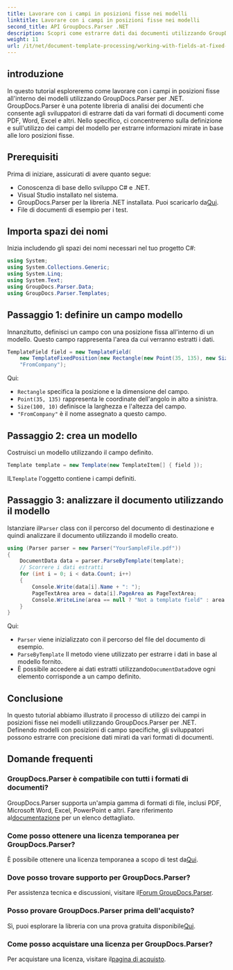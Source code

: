 ```yaml
---
title: Lavorare con i campi in posizioni fisse nei modelli
linktitle: Lavorare con i campi in posizioni fisse nei modelli
second_title: API GroupDocs.Parser .NET
description: Scopri come estrarre dati dai documenti utilizzando GroupDocs.Parser per .NET. Tutorial completo con esempi di codice.
weight: 11
url: /it/net/document-template-processing/working-with-fields-at-fixed-positions-in-templates/
---
```

## introduzione
In questo tutorial esploreremo come lavorare con i campi in posizioni fisse all'interno dei modelli utilizzando GroupDocs.Parser per .NET. GroupDocs.Parser è una potente libreria di analisi dei documenti che consente agli sviluppatori di estrarre dati da vari formati di documenti come PDF, Word, Excel e altri. Nello specifico, ci concentreremo sulla definizione e sull'utilizzo dei campi del modello per estrarre informazioni mirate in base alle loro posizioni fisse.
## Prerequisiti
Prima di iniziare, assicurati di avere quanto segue:
- Conoscenza di base dello sviluppo C# e .NET.
- Visual Studio installato nel sistema.
- GroupDocs.Parser per la libreria .NET installata. Puoi scaricarlo da[Qui](https://releases.groupdocs.com/parser/net/).
- File di documenti di esempio per i test.

## Importa spazi dei nomi
Inizia includendo gli spazi dei nomi necessari nel tuo progetto C#:
```csharp
using System;
using System.Collections.Generic;
using System.Linq;
using System.Text;
using GroupDocs.Parser.Data;
using GroupDocs.Parser.Templates;
```
## Passaggio 1: definire un campo modello
Innanzitutto, definisci un campo con una posizione fissa all'interno di un modello. Questo campo rappresenta l'area da cui verranno estratti i dati.
```csharp
TemplateField field = new TemplateField(
    new TemplateFixedPosition(new Rectangle(new Point(35, 135), new Size(100, 10))),
    "FromCompany");
```
Qui:
- `Rectangle` specifica la posizione e la dimensione del campo.
- `Point(35, 135)` rappresenta le coordinate dell'angolo in alto a sinistra.
- `Size(100, 10)` definisce la larghezza e l'altezza del campo.
- `"FromCompany"` è il nome assegnato a questo campo.
## Passaggio 2: crea un modello
Costruisci un modello utilizzando il campo definito.
```csharp
Template template = new Template(new TemplateItem[] { field });
```
 IL`Template` l'oggetto contiene i campi definiti.
## Passaggio 3: analizzare il documento utilizzando il modello
 Istanziare il`Parser` class con il percorso del documento di destinazione e quindi analizzare il documento utilizzando il modello creato.
```csharp
using (Parser parser = new Parser("YourSampleFile.pdf"))
{
    DocumentData data = parser.ParseByTemplate(template);
    // Scorrere i dati estratti
    for (int i = 0; i < data.Count; i++)
    {
        Console.Write(data[i].Name + ": ");
        PageTextArea area = data[i].PageArea as PageTextArea;
        Console.WriteLine(area == null ? "Not a template field" : area.Text);
    }
}
```
Qui:
- `Parser` viene inizializzato con il percorso del file del documento di esempio.
- `ParseByTemplate` Il metodo viene utilizzato per estrarre i dati in base al modello fornito.
-  È possibile accedere ai dati estratti utilizzando`DocumentData`dove ogni elemento corrisponde a un campo definito.

## Conclusione
In questo tutorial abbiamo illustrato il processo di utilizzo dei campi in posizioni fisse nei modelli utilizzando GroupDocs.Parser per .NET. Definendo modelli con posizioni di campo specifiche, gli sviluppatori possono estrarre con precisione dati mirati da vari formati di documenti.

## Domande frequenti
### GroupDocs.Parser è compatibile con tutti i formati di documenti?
 GroupDocs.Parser supporta un'ampia gamma di formati di file, inclusi PDF, Microsoft Word, Excel, PowerPoint e altri. Fare riferimento al[documentazione](https://tutorials.groupdocs.com/parser/net/) per un elenco dettagliato.
### Come posso ottenere una licenza temporanea per GroupDocs.Parser?
 È possibile ottenere una licenza temporanea a scopo di test da[Qui](https://purchase.groupdocs.com/temporary-license/).
### Dove posso trovare supporto per GroupDocs.Parser?
 Per assistenza tecnica e discussioni, visitare il[Forum GroupDocs.Parser](https://forum.groupdocs.com/c/parser/17).
### Posso provare GroupDocs.Parser prima dell'acquisto?
 Sì, puoi esplorare la libreria con una prova gratuita disponibile[Qui](https://releases.groupdocs.com/).
### Come posso acquistare una licenza per GroupDocs.Parser?
 Per acquistare una licenza, visitare il[pagina di acquisto](https://purchase.groupdocs.com/buy).